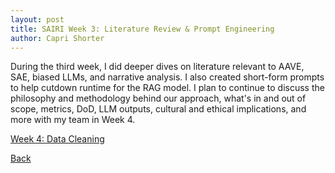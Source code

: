 ```yaml
---
layout: post
title: SAIRI Week 3: Literature Review & Prompt Engineering
author: Capri Shorter
---
```


During the third week, I did deeper dives on literature relevant to AAVE, SAE, biased LLMs, and narrative analysis. 
I also created short-form prompts to help cutdown runtime for the RAG model. 
I plan to continue to discuss the philosophy and methodology behind our approach, what's in and out of scope, metrics, DoD, LLM outputs, 
cultural and ethical implications, and more with my team in Week 4.  

[Week 4: Data Cleaning](./week4.md)

[Back](./)
